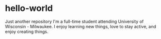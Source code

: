 # hello-world
Just another repository 
I'm a full-time student attending University of Wisconsin - Milwaukee. I enjoy learning new things, love to stay active, and enjoy creating things. 
